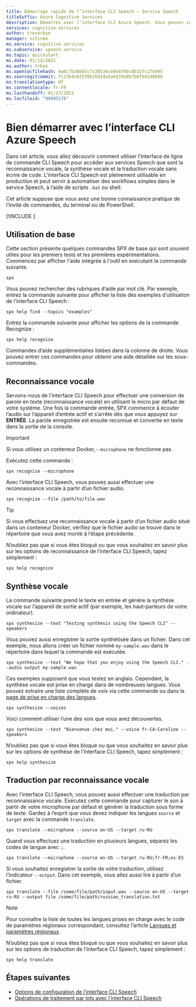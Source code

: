 ```yaml
---
title: Démarrage rapide de l’interface CLI Speech – Service Speech
titleSuffix: Azure Cognitive Services
description: Démarrez avec l’interface CLI Azure Speech. Vous pouvez interagir avec les services Speech que sont la reconnaissance vocale, la synthèse vocale et la traduction vocale sans écrire de code.
services: cognitive-services
author: trevorbye
manager: nitinme
ms.service: cognitive-services
ms.subservice: speech-service
ms.topic: quickstart
ms.date: 01/13/2021
ms.author: trbye
ms.openlocfilehash: 4a6c7b36665c7a38534ce8e470bc8b327c274d95
ms.sourcegitcommit: fc23b4c625f0b26d14a5a6433e8b7b6fb42d868b
ms.translationtype: HT
ms.contentlocale: fr-FR
ms.lasthandoff: 01/17/2021
ms.locfileid: "99095176"
---
```

# <a name="get-started-with-the-azure-speech-cli"></a>Bien démarrer avec l’interface CLI Azure Speech

Dans cet article, vous allez découvrir comment utiliser l’interface de ligne de commande CLI Speech pour accéder aux services Speech que sont la reconnaissance vocale, la synthèse vocale et la traduction vocale sans écrire de code. L’interface CLI Speech est pleinement utilisable en production et peut servir à automatiser des workflows simples dans le service Speech, à l’aide de scripts `.bat` ou shell.

Cet article suppose que vous avez une bonne connaissance pratique de l’invite de commandes, du terminal ou de PowerShell.

[!INCLUDE [](includes/spx-setup.md)]

## <a name="basic-usage"></a>Utilisation de base

Cette section présente quelques commandes SPX de base qui sont souvent utiles pour les premiers tests et les premières expérimentations. Commencez par afficher l'aide intégrée à l'outil en exécutant la commande suivante.

```console
spx
```

Vous pouvez rechercher des rubriques d’aide par mot clé. Par exemple, entrez la commande suivante pour afficher la liste des exemples d’utilisation de l’interface CLI Speech :

```console
spx help find --topics "examples"
```

Entrez la commande suivante pour afficher les options de la commande Recognize :

```console
spx help recognize
```

Commandes d’aide supplémentaires listées dans la colonne de droite. Vous pouvez entrer ces commandes pour obtenir une aide détaillée sur les sous-commandes.

## <a name="speech-to-text-speech-recognition"></a>Reconnaissance vocale

Servons-nous de l’interface CLI Speech pour effectuer une conversion de parole en texte (reconnaissance vocale) en utilisant le micro par défaut de votre système. Une fois la commande entrée, SPX commence à écouter l’audio sur l’appareil d’entrée actif et s’arrête dès que vous appuyez sur **ENTRÉE**. La parole enregistrée est ensuite reconnue et convertie en texte dans la sortie de la console.

>[!IMPORTANT]
> Si vous utilisez un conteneur Docker,`--microphone` ne fonctionne pas.

Exécutez cette commande :

```console
spx recognize --microphone
```

Avec l’interface CLI Speech, vous pouvez aussi effectuer une reconnaissance vocale à partir d’un fichier audio.

```console
spx recognize --file /path/to/file.wav
```

> [!TIP]
> Si vous effectuez une reconnaissance vocale à partir d’un fichier audio situé dans un conteneur Docker, vérifiez que le fichier audio se trouve dans le répertoire que vous avez monté à l’étape précédente.

N’oubliez pas que si vous êtes bloqué ou que vous souhaitez en savoir plus sur les options de reconnaissance de l’interface CLI Speech, tapez simplement :

```console
spx help recognize
```

## <a name="text-to-speech-speech-synthesis"></a>Synthèse vocale

La commande suivante prend le texte en entrée et génère la synthèse vocale sur l’appareil de sortie actif (par exemple, les haut-parleurs de votre ordinateur).

```console
spx synthesize --text "Testing synthesis using the Speech CLI" --speakers
```

Vous pouvez aussi enregistrer la sortie synthétisée dans un fichier. Dans cet exemple, nous allons créer un fichier nommé `my-sample.wav` dans le répertoire dans lequel la commande est exécutée.

```console
spx synthesize --text "We hope that you enjoy using the Speech CLI." --audio output my-sample.wav
```

Ces exemples supposent que vous testez en anglais. Cependant, la synthèse vocale est prise en charge dans de nombreuses langues. Vous pouvez extraire une liste complète de voix via cette commande ou dans la [page de prise en charge des langues](./language-support.md).

```console
spx synthesize --voices
```

Voici comment utiliser l’une des voix que vous avez découvertes.

```console
spx synthesize --text "Bienvenue chez moi." --voice fr-CA-Caroline --speakers
```

N’oubliez pas que si vous êtes bloqué ou que vous souhaitez en savoir plus sur les options de synthèse de l’interface CLI Speech, tapez simplement :

```console
spx help synthesize
```

## <a name="speech-to-text-translation"></a>Traduction par reconnaissance vocale

Avec l’interface CLI Speech, vous pouvez aussi effectuer une traduction par reconnaissance vocale. Exécutez cette commande pour capturer le son à partir de votre microphone par défaut et générer la traduction sous forme de texte. Gardez à l’esprit que vous devez indiquer les langues `source` et `target` avec la commande `translate`.

```console
spx translate --microphone --source en-US --target ru-RU
```

Quand vous effectuez une traduction en plusieurs langues, séparez les codes de langue avec `;`.

```console
spx translate --microphone --source en-US --target ru-RU;fr-FR;es-ES
```

Si vous souhaitez enregistrer la sortie de votre traduction, utilisez l’indicateur `--output`. Dans cet exemple, vous allez aussi lire à partir d’un fichier.

```console
spx translate --file /some/file/path/input.wav --source en-US --target ru-RU --output file /some/file/path/russian_translation.txt
```

> [!NOTE]
> Pour connaître la liste de toutes les langues prises en charge avec le code de paramètres régionaux correspondant, consultez l’article [Langues et paramètres régionaux](language-support.md).

N’oubliez pas que si vous êtes bloqué ou que vous souhaitez en savoir plus sur les options de traduction de l’interface CLI Speech, tapez simplement :

```console
spx help translate
```

## <a name="next-steps"></a>Étapes suivantes

* [Options de configuration de l’interface CLI Speech](./spx-data-store-configuration.md)
* [Opérations de traitement par lots avec l’interface CLI Speech](./spx-batch-operations.md)
